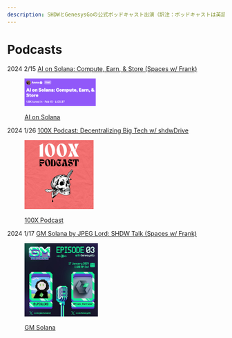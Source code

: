 ```yaml
---
description: SHDWとGenesysGoの公式ポッドキャスト出演（訳注：ポッドキャストは英語です）
---
```


# Podcasts

2024 2/15  [AI on Solana: Compute, Earn, & Store (Spaces w/ Frank)](https://x.com/gizmothegizzer/status/1758151275147849855?s=20)

<div align="left">

<figure><img src="../.gitbook/assets/AI on Solana Computer, Earn, &#x26; Store" alt="" width="165"><figcaption><p><a href="https://x.com/gizmothegizzer/status/1758151275147849855?s=20">AI on Solana</a></p></figcaption></figure>

</div>

2024 1/26  [100X Podcast: Decentralizing Big Tech w/ shdwDrive](https://x.com/100xPodcast/status/1750918608455074122?s=20)

<div align="left" data-full-width="false">

<figure><picture><source srcset="../.gitbook/assets/100x podcast.jpg" media="(prefers-color-scheme: dark)"><img src="../.gitbook/assets/100x podcast.jpg" alt="" width="160"></picture><figcaption><p><a href="https://x.com/100xPodcast/status/1750918608455074122?s=20">100X Podcast</a></p></figcaption></figure>

</div>

2024 1/17  [GM Solana by JPEG Lord: SHDW Talk (Spaces w/ Frank)](https://x.com/thejpeglord/status/1746927812131299620?s=20)

<div align="left">

<figure><img src="../.gitbook/assets/Jpeg Lord Twitter Spaces.jpg" alt="" width="170"><figcaption><p><a href="https://x.com/thejpeglord/status/1746927812131299620?s=20">GM Solana </a></p></figcaption></figure>

</div>

